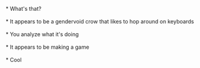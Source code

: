 \* What's that? <br><br>
\* It appears to be a gendervoid crow that likes to hop around on keyboards <br><br>
\* You analyze what it's doing <br><br>
\* It appears to be making a game <br><br>
\* Cool
